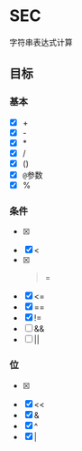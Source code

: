 # SEC

字符串表达式计算

## 目标

### 基本

- [x] \+
- [x] \-
- [x] \*
- [x] \/
- [x] ()
- [x] `@`参数
- [x] %

### 条件

- [x] >
- [x] <
- [x] >=
- [x] <=
- [x] ==
- [x] !=
- [ ] &&
- [ ] ||

### 位

- [x] >>
- [x] <<
- [x] &
- [x] ^
- [x] |
